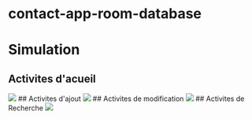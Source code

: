 # contact-app-room-database

# Simulation


## Activites d'acueil

<img src="https://www.zohowebstatic.com/sites/default/files/zoho_general_pages/zh-mobileapp.png">
## Activites d'ajout

<img src="https://www.zohowebstatic.com/sites/default/files/zoho_general_pages/zh-mobileapp.png">
## Activites de modification

<img src="https://www.zohowebstatic.com/sites/default/files/zoho_general_pages/zh-mobileapp.png">
## Activites de Recherche

<img src="https://www.zohowebstatic.com/sites/default/files/zoho_general_pages/zh-mobileapp.png">
